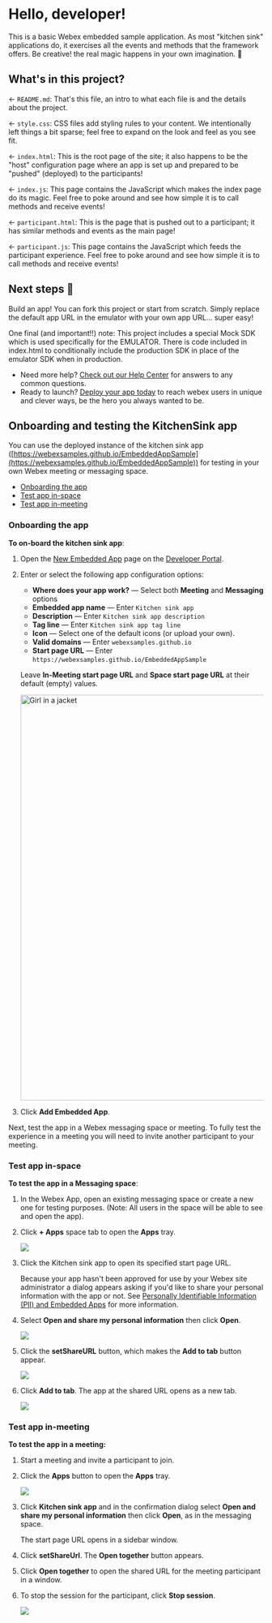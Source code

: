 # Hello, developer!

This is a basic Webex embedded sample application.  As most "kitchen sink" applications do, it exercises all the events and methods that the framework offers. Be creative! the real magic happens in your own imagination. 🦄

## What's in this project?

← `README.md`: That's this file, an intro to what each file is and the details about the project.

← `style.css`: CSS files add styling rules to your content. We intentionally left things a bit sparse; feel free to expand on the look and feel as you see fit.

← `index.html`: This is the root page of the site; it also happens to be the "host" configuration page where an app is set up and prepared to be "pushed" (deployed) to the participants!

← `index.js`: This page contains the JavaScript which makes the index page do its magic. Feel free to poke around and see how simple it is to call methods and receive events!

← `participant.html`: This is the page that is pushed out to a participant; it has similar methods and events as the main page!

← `participant.js`: This page contains the JavaScript which feeds the participant experience. Feel free to poke around and see how simple it is to call methods and receive events!

## Next steps 🚀

Build an app! You can fork this project or start from scratch. Simply replace the default app URL in the emulator with your own app URL... super easy!

One final (and important!!) note: This project includes a special Mock SDK which is used specifically for the EMULATOR. There is code included in index.html to conditionally include the production SDK in place of the emulator SDK when in production.

- Need more help? [Check out our Help Center](https://support.webex.com/) for answers to any common questions.
- Ready to launch? [Deploy your app today](https://apphub.webex.com) to reach webex users in unique and clever ways, be the hero you always wanted to be.

## Onboarding and testing the KitchenSink app

You can use the deployed instance of the kitchen sink app ([https://webexsamples.github.io/EmbeddedAppSample](https://webexsamples.github.io/EmbeddedAppSample)) for testing in your own Webex meeting or messaging space.

* [Onboarding the app](#onboarding-the-app)
* [Test app in-space](#test-app-in-space)
* [Test app in-meeting](#test-app-in-meeting)

### Onboarding the app

**To on-board the kitchen sink app**:

1. Open the [New Embedded App](https://developer.webex.com/my-apps/new/embedded-app) page on the [Developer Portal](https://developer.webex.com/).
2. Enter or select the following app configuration options:

    * **Where does your app work?** &mdash; Select both **Meeting** and **Messaging** options
    * **Embedded app name** &mdash; Enter `Kitchen sink app`
    * **Description** &mdash; Enter `Kitchen sink app description`
    * **Tag line** &mdash; Enter `Kitchen sink app tag line`
    * **Icon** &mdash; Select one of the default icons (or upload your own).
    * **Valid domains** &mdash; Enter `webexsamples.github.io`
    * **Start page URL** &mdash; Enter `https://webexsamples.github.io/EmbeddedAppSample`

    Leave **In-Meeting start page URL** and **Space start page URL** at their default (empty) values.

    <a href="https://raw.githubusercontent.com/tstatler/EmbeddedAppSample/onboarding-steps/images/new_embedded-app-2.png"><img src="images/new_embedded-app-2.png" alt="Girl in a jacket" height="800"></a>

3. Click **Add Embedded App**.

Next, test the app in a Webex messaging space or meeting. To fully test the experience in a meeting you will need to invite another participant to your meeting.

### Test app in-space

**To test the app in a Messaging space**:

1. In the Webex App, open an existing messaging space or create a new one for testing purposes. (Note: All users in the space will be able to see and open the app).

2. Click **+ Apps** space tab to open the **Apps** tray.

    ![](images/app-tray-space.png)

3. Click the Kitchen sink app to open its specified start page URL.

    Because your app hasn't been approved for use by your Webex site administrator a dialog appears asking if you'd like to share your personal information with the app or not. See [Personally Identifiable Information (PII) and Embedded Apps](https://developer.webex.com/docs/api/guides/embedded-apps-guide#personally-identifiable-information-pii-and-embedded-apps) for more information.

4. Select **Open and share my personal information** then click **Open**.

    ![](images/pii-dialog.png)

5. Click the **setShareURL** button, which makes the **Add to tab** button appear.

    ![](images/add-to-tab.png)

6. Click **Add to tab**. The app at the shared URL opens as a new tab.

    ![](images/space-tab-added.png)

### Test app in-meeting

**To test the app in a meeting:**

1. Start a meeting and invite a participant to join.
2. Click the **Apps** button to open the **Apps** tray.

    ![](images/ea-meetings-static-hero.png)

3. Click **Kitchen sink app** and in the confirmation dialog select **Open and share my personal information** then click **Open**, as in the messaging space.

    The start page URL opens in a sidebar window.

4. Click **setShareUrl**. The **Open together** button appears.

5. Click **Open together** to open the shared URL for the meeting participant in a window.

6. To stop the session for the participant, click **Stop session**.

    ![](images/stop-session.png)